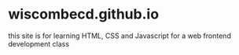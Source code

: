 # wiscombecd.github.io
this site is for learning HTML, CSS and Javascript for a web frontend development class
